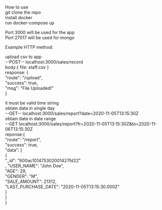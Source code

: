 How to use <br/>
git clone the repo <br/>
install docker <br/>
run docker-compose up<br/>

Port 3000 will be used for the app <br/>
Port 27017 will be used for mongo <br/>

Example HTTP method:<br/>

upload csv to app <br/>
--POST-- localhost:3000/sales/record<br/>
body:{ file: staff.csv } <br/>
response: { <br/>
    "route": "/upload", <br/>
    "success": true, <br/>
    "msg": "File Uploaded!" <br/>
}<br/>

it must be valid time string<br/>
obtain data in single day <br/>
--GET-- localhost:3000/sales/report?date=2020-11-05T13:15:30Z<br/>
obtain data in date range <br/>
--GET localhost:3000/sales/report?fr=2020-11-05T13:15:30Z&to=2020-11-06T13:15:30Z<br/>
reponse:{<br/>
    "route": "/report",<br/>
    "success": true,<br/>
    "data": [<br/>
        {<br/>
            "_id": "600ac101475302001427fd22"<br/>,
            "USER_NAME": "John Doe",<br/>
            "AGE": 29,<br/>
            "GENDER": "M",<br/>
            "SALE_AMOUNT": 21312,<br/>
            "LAST_PURCHASE_DATE": "2020-11-05T13:15:30.000Z"<br/>
        }<br/>
    ]<br/>
}<br/>
